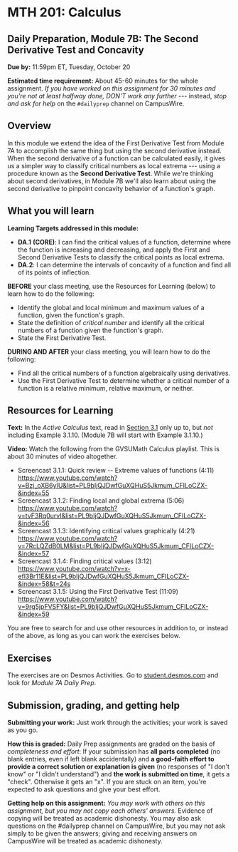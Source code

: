 
# MTH 201: Calculus

## Daily Preparation, Module 7B: The Second Derivative Test and Concavity

**Due by:** 11:59pm ET, Tuesday, October 20

**Estimated time requirement:** About 45-60 minutes for the whole assignment. *If you have worked on this assignment for 30 minutes and you're not at least halfway done, DON'T work any further* --- instead, *stop and ask for help* on the `#dailyprep` channel on CampusWire. 

## Overview 

In this module we extend the idea of the First Derivative Test from Module 7A to accomplish the same thing but using the second derivative instead. When the second derivative of a function can be calculated easily, it gives us a simpler way to classify critical numbers as local extrema --- using a procedure known as the **Second Derivative Test**. While we're thinking about second derivatives, in Module 7B we'll also learn about using the second derivative to pinpoint concavity behavior of a function's graph.


## What you will learn 

**Learning Targets addressed in this module:** 

-   **DA.1**  **(CORE)**: I can find the critical values of a function, determine where the function is increasing and decreasing, and apply the First and Second Derivative Tests to classify the critical points as local extrema.
-   **DA.2**: I can determine the intervals of concavity of a function and find all of its points of inflection.


**BEFORE** your class meeting, use the Resources for Learning (below) to learn how to do the following: 

+ Identify the global and local minimum and maximum values of a function, given the function's graph.
+ State the definition of _critical number_ and identify all the critical numbers of a function given the function's graph.
+ State the First Derivative Test. 

**DURING AND AFTER** your class meeting, you will learn how to do the following: 

+ Find all the critical numbers of a function algebraically using derivatives.
+ Use the First Derivative Test to determine whether a critical number of a function is a relative minimum, relative maximum, or neither.




## Resources for Learning


**Text:** In the _Active Calculus_ text, read in [Section 3.1](https://activecalculus.org/single/sec-3-1-tests.html) only up to, but _not_ including Example 3.1.10. (Module 7B will start with Example 3.1.10.) 


**Video:** Watch the following from the GVSUMath Calculus playlist. This is about 30 minutes of video altogether. 

- Screencast 3.1.1: Quick review -- Extreme values of functions (4:11) https://www.youtube.com/watch?v=Bzj_oXB6yIU&list=PL9bIjQJDwfGuXQHuS5Jkmum_CFILoCZX-&index=55
- Screencast 3.1.2: Finding local and global extrema (5:06) https://www.youtube.com/watch?v=tvF3Rq0urvI&list=PL9bIjQJDwfGuXQHuS5Jkmum_CFILoCZX-&index=56
- Screencast 3.1.3: Identifying critical values graphically (4:21) https://www.youtube.com/watch?v=7RcLQZdB0LM&list=PL9bIjQJDwfGuXQHuS5Jkmum_CFILoCZX-&index=57
- Screencast 3.1.4: Finding critical values (3:12) https://www.youtube.com/watch?v=x-efl3Br11E&list=PL9bIjQJDwfGuXQHuS5Jkmum_CFILoCZX-&index=58&t=24s
- Screencast 3.1.5: Using the First Derivative Test (11:09) https://www.youtube.com/watch?v=9rg5jpFVSFY&list=PL9bIjQJDwfGuXQHuS5Jkmum_CFILoCZX-&index=59


You are free to search for and use other resources in addition to, or instead of the above, as long as you can work the exercises below.


## Exercises

The exercises are on Desmos Activities. Go to [student.desmos.com](http://student.desmos.com) and look for *Module 7A Daily Prep*. 

## Submission, grading, and getting help 

**Submitting your work:** Just work through the activities; your work is saved as you go. 

**How this is graded:** Daily Prep assignments are graded on the basis of *completeness and effort*: If your submission has **all parts completed** (no blank entries, even if left blank accidentally) and **a good-faith effort to provide a correct solution or explanation is given** (no responses of "I don't know" or "I didn't understand") and **the work is submitted on time**, it gets a "check". Otherwise it gets an "x". If you are stuck on an item, you're expected to ask questions and give your best effort.  

**Getting help on this assignment:** *You may work with others on this assignment, but you may not copy each others' answers.* Evidence of copying will be treated as academic dishonesty. You may also ask questions on the #dailyprep channel on CampusWire, but you may not ask simply to be given the answers; giving and receiving answers on CampusWire will be treated as academic dishonesty.
<!--stackedit_data:
eyJoaXN0b3J5IjpbMTk3OTY2MzE2NF19
-->